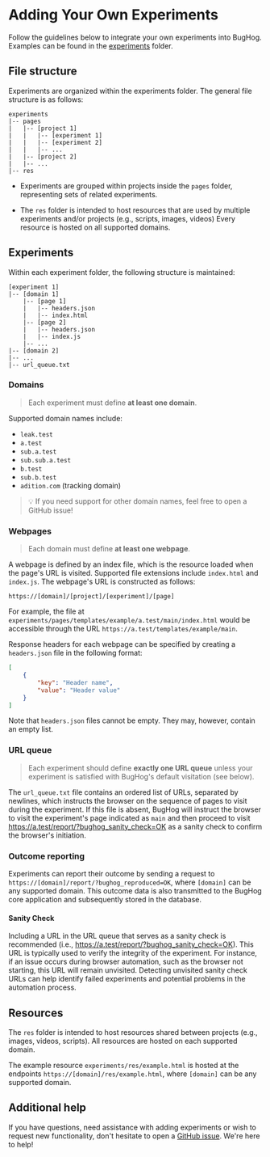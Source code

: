 # Adding Your Own Experiments

Follow the guidelines below to integrate your own experiments into BugHog.
Examples can be found in the [experiments](/experiments/) folder.


## File structure

Experiments are organized within the experiments folder. The general file structure is as follows:

```
experiments
|-- pages
|   |-- [project 1]
|   |   |-- [experiment 1]
|   |   |-- [experiment 2]
|   |   |-- ...
|   |-- [project 2]
|   |-- ...
|-- res
```

- Experiments are grouped within projects inside the `pages` folder, representing sets of related experiments.

- The `res` folder is intended to host resources that are used by multiple experiments and/or projects (e.g., scripts, images, videos)
Every resource is hosted on all supported domains.


## Experiments

Within each experiment folder, the following structure is maintained:

```
[experiment 1]
|-- [domain 1]
    |-- [page 1]
    |   |-- headers.json
    |   |-- index.html
    |-- [page 2]
    |   |-- headers.json
    |   |-- index.js
    |-- ...
|-- [domain 2]
|-- ...
|-- url_queue.txt
```

### Domains

> Each experiment must define **at least one domain**.

Supported domain names include:
- `leak.test`
- `a.test`
- `sub.a.test`
- `sub.sub.a.test`
- `b.test`
- `sub.b.test`
- `adition.com` (tracking domain)

> :bulb: If you need support for other domain names, feel free to open a GitHub issue!


### Webpages

> Each domain must define **at least one webpage**.

A webpage is defined by an index file, which is the resource loaded when the page's URL is visited.
Supported file extensions include `index.html` and `index.js`.
The webpage's URL is constructed as follows:

```
https://[domain]/[project]/[experiment]/[page]
```


For example, the file at `experiments/pages/templates/example/a.test/main/index.html` would be accessible through the URL `https://a.test/templates/example/main`.

Response headers for each webpage can be specified by creating a `headers.json` file in the following format:

```json
[
    {
        "key": "Header name",
        "value": "Header value"
    }
]
```

Note that `headers.json` files cannot be empty.
They may, however, contain an empty list.


### URL queue

> Each experiment should define **exactly one URL queue** unless your experiment is satisfied with BugHog's default visitation (see below).

The `url_queue.txt` file contains an ordered list of URLs, separated by newlines, which instructs the browser on the sequence of pages to visit during the experiment.
If this file is absent, BugHog will instruct the browser to visit the experiment's page indicated as `main` and then proceed to visit https://a.test/report/?bughog_sanity_check=OK as a sanity check to confirm the browser's initiation.


### Outcome reporting

Experiments can report their outcome by sending a request to `https://[domain]/report/?bughog_reproduced=OK`, where `[domain]` can be any supported domain.
This outcome data is also transmitted to the BugHog core application and subsequently stored in the database.


#### Sanity Check

Including a URL in the URL queue that serves as a sanity check is recommended (i.e., https://a.test/report/?bughog_sanity_check=OK).
This URL is typically used to verify the integrity of the experiment.
For instance, if an issue occurs during browser automation, such as the browser not starting, this URL will remain unvisited.
Detecting unvisited sanity check URLs can help identify failed experiments and potential problems in the automation process.


## Resources

The `res` folder is intended to host resources shared between projects (e.g., images, videos, scripts).
All resources are hosted on each supported domain.

The example resource `experiments/res/example.html` is hosted at the endpoints `https://[domain]/res/example.html`, where `[domain]` can be any supported domain.


## Additional help

If you have questions, need assistance with adding experiments or wish to request new functionality, don't hesitate to open a [GitHub issue](https://github.com/DistriNet/BugHog/issues/new).
We're here to help!

